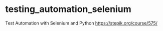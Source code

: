 # testing_automation_selenium
Test Automation with Selenium and Python
https://stepik.org/course/575/
